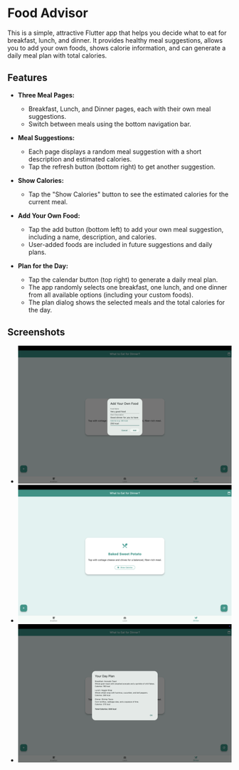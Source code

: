 # Food Advisor

This is a simple, attractive Flutter app that helps you decide what to eat for breakfast, lunch, and dinner. It provides healthy meal suggestions, allows you to add your own foods, shows calorie information, and can generate a daily meal plan with total calories.

## Features

- **Three Meal Pages:**
  - Breakfast, Lunch, and Dinner pages, each with their own meal suggestions.
  - Switch between meals using the bottom navigation bar.

- **Meal Suggestions:**
  - Each page displays a random meal suggestion with a short description and estimated calories.
  - Tap the refresh button (bottom right) to get another suggestion.

- **Show Calories:**
  - Tap the "Show Calories" button to see the estimated calories for the current meal.

- **Add Your Own Food:**
  - Tap the add button (bottom left) to add your own meal suggestion, including a name, description, and calories.
  - User-added foods are included in future suggestions and daily plans.

- **Plan for the Day:**
  - Tap the calendar button (top right) to generate a daily meal plan.
  - The app randomly selects one breakfast, one lunch, and one dinner from all available options (including your custom foods).
  - The plan dialog shows the selected meals and the total calories for the day.

## Screenshots

- ![Screenshot 1](screenshots/screenshotAdd.png)
- ![Screenshot 2](screenshots/screenshotDinner.png)
- ![Screenshot 3](screenshots/screenshotPlan.png)


